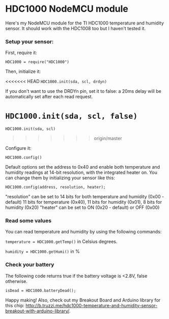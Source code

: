 HDC1000 NodeMCU module
=======================

Here's my NodeMCU module for the TI HDC1000 temperature and humidity sensor. It should work with the HDC1008 too but I haven't tested it.

### Setup your sensor:
First, require it:

`HDC1000 = require("HDC1000")`

Then, initialize it:

<<<<<<< HEAD
`HDC1000.init(sda, scl, drdyn)`

If you don't want to use the DRDYn pin, set it to false: a 20ms delay will be automatically set after each read request.

`HDC1000.init(sda, scl, false)`
=======
`HDC1000.init(sda, scl)`
>>>>>>> origin/master

Configure it:

`HDC1000.config()`

Default options set the address to 0x40 and enable both temperature and humidity readings at 14-bit resolution, with the integrated heater on. You can change them by initializing your sensor like this:

`HDC1000.config(address, resolution, heater);`

"resolution" can be set to 14 bits for both temperature and humidity (0x00 - default) 11 bits for temperature (0x40), 11 bits for humidity (0x01), 8 bits for humidity (0x20)
"heater" can be set to ON (0x20 - default) or OFF (0x00)

### Read some values
You can read temperature and humidity by using the following commands:

`temperature = HDC1000.getTemp()` in Celsius degrees.

`humidity = HDC1000.getHumi()` in %

### Check your battery

The following code returns true if the battery voltage is <2.8V, false otherwise.

`isDead = HDC1000.batteryDead();`

Happy making! Also, check out my Breakout Board and Arduino library for this chip: http://b.truzzi.me/hdc1000-temperature-and-humidity-sensor-breakout-with-arduino-library/.
